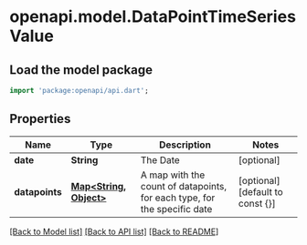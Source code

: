 # openapi.model.DataPointTimeSeriesValue

## Load the model package
```dart
import 'package:openapi/api.dart';
```

## Properties
Name | Type | Description | Notes
------------ | ------------- | ------------- | -------------
**date** | **String** | The Date | [optional] 
**datapoints** | [**Map<String, Object>**](Object.md) | A map with the count of datapoints, for each type, for the specific date | [optional] [default to const {}]

[[Back to Model list]](../README.md#documentation-for-models) [[Back to API list]](../README.md#documentation-for-api-endpoints) [[Back to README]](../README.md)


